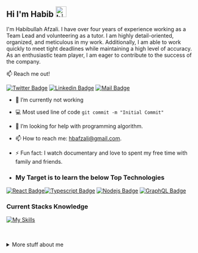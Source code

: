 ## Hi I'm Habib <img src="https://user-images.githubusercontent.com/1303154/88677602-1635ba80-d120-11ea-84d8-d263ba5fc3c0.gif" width="28px" height="28px" alt="hi">

I'm Habibullah Afzali. I have over four years of experience working as a Team Lead and volunteering as a tutor. I am highly detail-oriented, organized, and meticulous in my work. Additionally, I am able to work quickly to meet tight deadlines while maintaining a high level of accuracy. As an enthusiastic team player, I am eager to contribute to the success of the company.

:mailbox: Reach me out!

[![Twitter Badge](https://img.shields.io/badge/-@habibullahafza1-1ca0f1?style=flat&labelColor=1ca0f1&logo=twitter&logoColor=white&link=https://twitter.com/habibullahafza1)](https://twitter.com/habibullahafza1) [![Linkedin Badge](https://img.shields.io/badge/-habib-0e76a8?style=flat&labelColor=0e76a8&logo=linkedin&logoColor=white)](https://www.linkedin.com/in/h-afzali/) [![Mail Badge](https://img.shields.io/badge/-hbafzali-c0392b?style=flat&labelColor=c0392b&logo=gmail&logoColor=white)](mailto:hbafzali@gmail.com)

<!-- TODO: Add last video link -->

- 🔭 I’m currently not working
- :computer: Most used line of code `git commit -m "Initial Commit"`
- 🤔 I’m looking for help with programming algorithm.
- 📫 How to reach me: hbafzali@gmail.com.
- ⚡ Fun fact: I watch documentary and love to spent my free time with family and friends.

- ### My Target is to learn the below  Top Technologies


[![React Badge](https://img.shields.io/badge/-React-61DBFB?style=for-the-badge&labelColor=black&logo=react&logoColor=61DBFB)](#)[![Typescript Badge](https://img.shields.io/badge/-Typescript-007acc?style=for-the-badge&labelColor=black&logo=typescript&logoColor=007acc)](#) [![Nodejs Badge](https://img.shields.io/badge/-Nodejs-3C873A?style=for-the-badge&labelColor=black&logo=node.js&logoColor=3C873A)](#) [![GraphQL Badge](https://img.shields.io/badge/-GraphQl-e535ab?style=for-the-badge&labelColor=black&logo=node.js&logoColor=e535ab)](#)

### Current Stacks Knowledge


[![My Skills](https://skills.thijs.gg/icons?i=js,html,css,sass,vuejs,bootstrap,vscode,github,git,java,spring,mysql,mongodb,postgresql,sql)](https://skills.thijs.gg)

<br />
<br />

<details>
<summary>
  More stuff about me
</summary>

<br >

I love sharing knowledge and helping other developers. I believe that knowledge and compassion should be shared with everyone!

